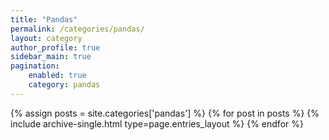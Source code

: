 ```yaml
---
title: "Pandas"
permalink: /categories/pandas/
layout: category
author_profile: true
sidebar_main: true
pagination:
    enabled: true
    category: pandas
---
```


{% assign posts = site.categories['pandas'] %}
{% for post in posts %} 
    {% include archive-single.html type=page.entries_layout %} 
{% endfor %}